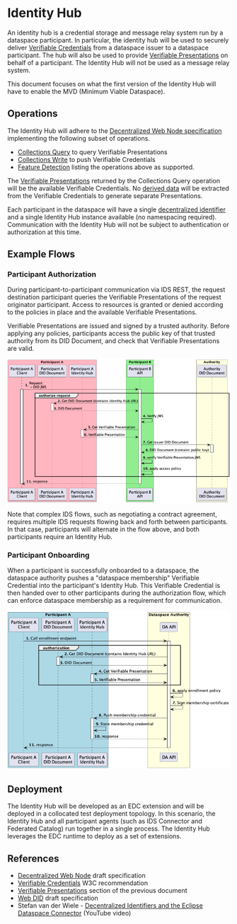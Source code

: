 # Identity Hub

An identity hub is a credential storage and message relay system run by a dataspace participant. In particular, the identity hub will be used to securely deliver [Verifiable Credentials](https://www.w3.org/TR/vc-data-model/#what-is-a-verifiable-credential) from a dataspace issuer to a dataspace participant. The hub will also be used to provide [Verifiable Presentations](https://www.w3.org/TR/vc-data-model/#presentations) on behalf of a participant. The Identity Hub will not be used as a message relay system.

This document focuses on what the first version of the Identity Hub will have to enable the MVD (Minimum Viable Dataspace).

## Operations

The Identity Hub will adhere to the [Decentralized Web Node specification](https://identity.foundation/decentralized-web-node/spec/) implementing the following subset of operations.

* [Collections Query](https://identity.foundation/decentralized-web-node/spec/#query) to query Verifiable Presentations
* [Collections Write](https://identity.foundation/decentralized-web-node/spec/#write) to push Verifiable Credentials
* [Feature Detection](https://identity.foundation/decentralized-web-node/spec/#feature-detection) listing the operations above as supported.

The [Verifiable Presentations](https://www.w3.org/TR/vc-data-model/#presentations) returned by the Collections Query operation will be the available Verifiable Credentials. No [derived data](https://www.w3.org/TR/vc-data-model/#presentations) will be extracted from the Verifiable Credentials to generate separate Presentations.

Each participant in the dataspace will have a single [decentralized identifier](https://w3c-ccg.github.io/did-method-web) and a single Identity Hub instance available (no namespacing required). Communication with the Identity Hub will not be subject to authentication or authorization at this time.


## Example Flows

### Participant Authorization

During participant-to-participant communication via IDS REST, the request destination participant queries the Verifiable Presentations of the request originator participant. Access to resources is granted or denied according to the policies in place and the available Verifiable Presentations.

Verifiable Presentations are issued and signed by a trusted authority. Before applying any policies, participants access the public key of that trusted authority from its DID Document, and check that Verifiable Presentations are valid.

![Authorization](authorization.png)

Note that complex IDS flows, such as negotiating a contract agreement, requires multiple IDS requests flowing back and forth between participants. In that case, participants will alternate in the flow above, and both participants require an Identity Hub.

### Participant Onboarding

When a participant is successfully onboarded to a dataspace, the dataspace authority pushes a "dataspace membership" Verifiable Credential into the participant's Identity Hub. This Verifiable Credential is then handed over to other participants during the authorization flow, which can enforce dataspace membership as a requirement for communication. 

![Onboarding](onboarding.png)

## Deployment

The Identity Hub will be developed as an EDC extension and will be deployed in a collocated test deployment topology. In this scenario, the Identity Hub and all participant agents (such as IDS Connector and Federated Catalog) run together in a single process. The Identity Hub leverages the EDC runtime to deploy as a set of extensions.

## References

- [Decentralized Web Node](https://identity.foundation/decentralized-web-node/spec/) draft specification
- [Verifiable Credentials](https://www.w3.org/TR/vc-data-model/) W3C recommendation
- [Verifiable Presentations](https://www.w3.org/TR/vc-data-model/#presentations) section of the previous document
- [Web DID](https://w3c-ccg.github.io/did-method-web) draft specification
- Stefan van der Wiele - [Decentralized Identifiers and the Eclipse Dataspace Connector](https://www.youtube.com/watch?v=ic-XEGzdODM) (YouTube video)

